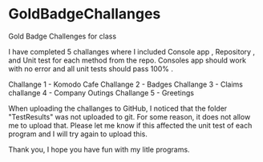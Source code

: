 # GoldBadgeChallanges
Gold Badge Challenges for class

 I have completed 5 challanges where I included Console app , Repository , and Unit test for each method from the repo. 
 Consoles app should work with no error and all unit tests should pass 100% .
 
Challange 1 - Komodo Cafe 
Challange 2 - Badges
Challange 3 - Claims
challange 4 - Company Outings
Challange 5 - Greetings 

When uploading the challanges to GitHub, I noticed that the folder "TestResults" was not uploaded to git. For some reason, it does not allow me to upload that. 
Please let me know if this affected the unit test of each program and I will try again to upload this.

Thank you, I hope you have fun with my litle programs. 
 
